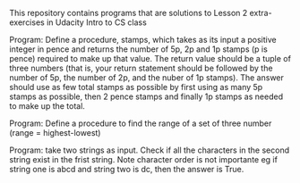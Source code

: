 This repository contains programs that are solutions to  Lesson 2 extra-exercises in Udacity Intro to CS class

Program:
Define a procedure, stamps, which takes as its input a positive integer in  pence and returns the number of 5p, 2p and 1p stamps (p is pence) required   to make up that value. The return value should be a tuple of three numbers  (that is, your return statement should be followed by the number of 5p, the number of 2p, and the nuber of 1p stamps). The answer should use as few total stamps as possible by first using as  many 5p stamps as possible, then 2 pence stamps and finally 1p stamps as  needed to make up the total. 

Program:
Define a procedure to find the range of a set of three number (range = highest-lowest)

Program: take two strings as input. Check if all the characters in the second string exist in the frist string. Note character order is not importante eg if string one is abcd and string two is dc, then the answer is True. 
